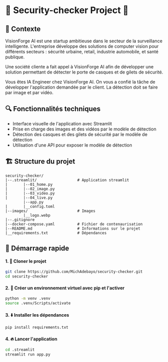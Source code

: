 # 🦺 Security-checker Project 🦺

## 🧐 Contexte 

VisionForge AI est une startup ambitieuse dans le secteur de la surveillance intelligente. L'entreprise développe des solutions de computer vision pour différents secteurs : sécurité urbaine, retail, industrie automobile, et santé publique.

Une société cliente a fait appel à VisionForge AI afin de développer une solution permettant de détecter le porte de casques et de gilets de sécurité. 

Vous êtes IA Engineer chez VisionForge AI. On vous a confié la tâche de développer l'application demandée par le client. La détection doit se faire par image et par vidéo.

## 🔍️ Fonctionnalités techniques 
- Interface visuelle de l'application avec Streamlit
- Prise en charge des images et des vidéos par le modèle de détection
- Détection des casques et des gilets de sécurité par le modèle de détection
- Utilisation d'une API pour exposer le modèle de détection

## 🏗️ Structure du projet
```
security-checker/
|--.streamlit/                  # Application streamlit
|       |--01_home.py
|       |--02_image.py
|       |--03_video.py
|       |--04_live.py
        |--app.py
|       |__config.toml
|--images/                      # Images
        |__logo.webp
|--.gitignore
|--docker-compose.yaml          # Fichier de contenaurisation
|--README.md                    # Informations sur le projet
|__requirements.txt             # Dépendances
```


## 🚀 Démarrage rapide 

#### 1. 👥 Cloner le projet
```bash
git clone https://github.com/MichAdebayo/security-checker.git
cd security-checker
```

#### 2. 🐛 Créer un environnement virtuel avec pip et l'activer
```bash
python -m venv .venv
source .venv/Scripts/activate
```

#### 3. ⬇️ Installer les dépendances
```bash
pip install requirements.txt
```

#### 4. 🔥 Lancer l'application
```bash
cd .streamlit
streamlit run app.py
```